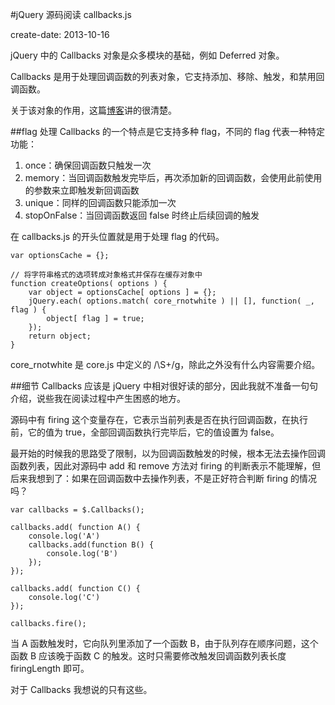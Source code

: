 #jQuery 源码阅读 callbacks.js

create-date: 2013-10-16

jQuery 中的 Callbacks 对象是众多模块的基础，例如 Deferred 对象。

Callbacks 是用于处理回调函数的列表对象，它支持添加、移除、触发，和禁用回调函数。

关于该对象的作用，这篇[博客](http://addyosmani.com/blog/jquery-1-7s-callbacks-feature-demystified/)讲的很清楚。

##flag 处理
Callbacks 的一个特点是它支持多种 flag，不同的 flag 代表一种特定功能：

1. once：确保回调函数只触发一次
2. memory：当回调函数触发完毕后，再次添加新的回调函数，会使用此前使用的参数来立即触发新回调函数
3. unique：同样的回调函数只能添加一次
4. stopOnFalse：当回调函数返回 false 时终止后续回调的触发

在 callbacks.js 的开头位置就是用于处理 flag 的代码。
	
	var optionsCache = {};

	// 将字符串格式的选项转成对象格式并保存在缓存对象中
	function createOptions( options ) {
		var object = optionsCache[ options ] = {};
		jQuery.each( options.match( core_rnotwhite ) || [], function( _, flag ) {
			object[ flag ] = true;
		});
		return object;
	}

core_rnotwhite 是 core.js 中定义的 /\S+/g，除此之外没有什么内容需要介绍。

##细节
Callbacks 应该是 jQuery 中相对很好读的部分，因此我就不准备一句句介绍，说些我在阅读过程中产生困惑的地方。

源码中有 firing 这个变量存在，它表示当前列表是否在执行回调函数，在执行前，它的值为 true，全部回调函数执行完毕后，它的值设置为 false。

最开始的时候我的思路受了限制，以为回调函数触发的时候，根本无法去操作回调函数列表，因此对源码中 add 和 remove 方法对 firing 的判断表示不能理解，但后来我想到了：如果在回调函数中去操作列表，不是正好符合判断 firing 的情况吗？

	var callbacks = $.Callbacks();

	callbacks.add( function A() {
		console.log('A')
        callbacks.add(function B() {
            console.log('B')
        });
    });

	callbacks.add( function C() {
		console.log('C')
    });

	callbacks.fire();

当 A 函数触发时，它向队列里添加了一个函数 B，由于队列存在顺序问题，这个函数 B 应该晚于函数 C 的触发。这时只需要修改触发回调函数列表长度 firingLength 即可。

对于 Callbacks 我想说的只有这些。
